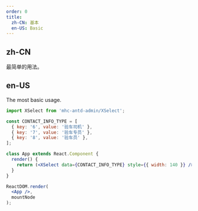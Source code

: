 ```yaml
---
order: 0
title:
  zh-CN: 基本
  en-US: Basic
---
```


## zh-CN

最简单的用法。

## en-US

The most basic usage.

````jsx
import XSelect from 'mhc-antd-admin/XSelect';

const CONTACT_INFO_TYPE = [
  { key: '6', value: '验车司机' },
  { key: '7', value: '验车专员' },
  { key: '8', value: '验车员' },
];

class App extends React.Component {
  render() {
    return (<XSelect data={CONTACT_INFO_TYPE} style={{ width: 140 }} />);
  }
}

ReactDOM.render(
  <App />,
  mountNode
);
````
